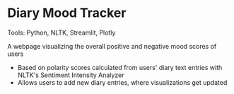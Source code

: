 # Diary Mood Tracker

Tools: Python, NLTK, Streamlit, Plotly

A webpage visualizing the overall positive and negative mood scores of users
- Based on polarity scores calculated from users' diary text entries with NLTK's Sentiment Intensity Analyzer
- Allows users to add new diary entries, where visualizations get updated
